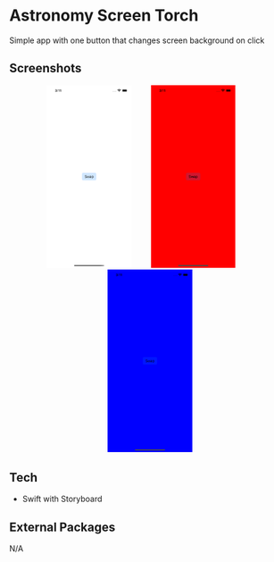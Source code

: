 # Astronomy Screen Torch
Simple app with one button that changes screen background on click

## Screenshots
<p align="center">
  <img alt="Light" src="./res/home.png" width="30%">
  &nbsp; &nbsp; &nbsp; &nbsp;
  <img alt="Dark" src="./res/home_red.png" width="30%">
  &nbsp; &nbsp; &nbsp; &nbsp;
  <img alt="Dark" src="./res/home_blue.png" width="30%">
</p>

## Tech
- Swift with Storyboard

## External Packages
N/A